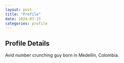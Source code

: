 ```yaml
---
layout: post
title: "Profile"
date: 2024-07-15
categories: profile
---
```


## Profile Details 

Avid number crunching guy born in Medellín, Colombia.
